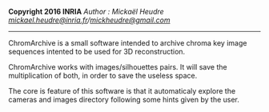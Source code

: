 **Copyright 2016 INRIA**
*Author : Mickaël Heudre mickael.heudre@inria.fr/mickheudre@gmail.com*

***

ChromArchive is a small software intended to archive chroma key image sequences intented to be used for 3D reconstruction.

ChromArchive works with images/silhouettes pairs. It will save the multiplication of both, in order to save the useless space.

The core is feature of this software is that it automaticaly explore the cameras and images directory following some hints given by the user.
